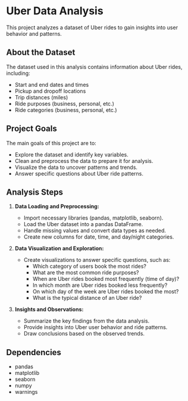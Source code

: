 # Uber Data Analysis

This project analyzes a dataset of Uber rides to gain insights into user behavior and patterns.

## About the Dataset

The dataset used in this analysis contains information about Uber rides, including:

- Start and end dates and times
- Pickup and dropoff locations
- Trip distances (miles)
- Ride purposes (business, personal, etc.)
- Ride categories (business, personal, etc.)


## Project Goals

The main goals of this project are to:

- Explore the dataset and identify key variables.
- Clean and preprocess the data to prepare it for analysis.
- Visualize the data to uncover patterns and trends.
- Answer specific questions about Uber ride patterns.

## Analysis Steps

1. **Data Loading and Preprocessing:**
   - Import necessary libraries (pandas, matplotlib, seaborn).
   - Load the Uber dataset into a pandas DataFrame.
   - Handle missing values and convert data types as needed.
   - Create new columns for date, time, and day/night categories.

2. **Data Visualization and Exploration:**
   - Create visualizations to answer specific questions, such as:
      - Which category of users book the most rides?
      - What are the most common ride purposes?
      - When are Uber rides booked most frequently (time of day)?
      - In which month are Uber rides booked less frequently?
      - On which day of the week are Uber rides booked the most?
      - What is the typical distance of an Uber ride?

3. **Insights and Observations:**
   - Summarize the key findings from the data analysis.
   - Provide insights into Uber user behavior and ride patterns.
   - Draw conclusions based on the observed trends.

## Dependencies

- pandas
- matplotlib
- seaborn
- numpy
- warnings
